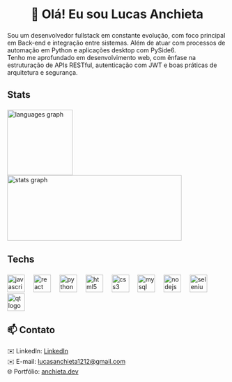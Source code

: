 <h1 align="center">👋 Olá! Eu sou Lucas Anchieta</h1>

###

<p align="left">Sou um desenvolvedor fullstack em constante evolução, com foco principal em Back-end e integração entre sistemas. Além de atuar com processos de automação em Python e aplicações desktop com PySide6.<br>Tenho me aprofundado em desenvolvimento web, com ênfase na estruturação de APIs RESTful, autenticação com JWT e boas práticas de arquitetura e segurança.</p>

###

<h2 align="left">Stats</h2>

###

<div align="left">
  <img src="https://github-readme-stats.vercel.app/api/top-langs?username=LucasAnchietaAmancio&locale=en&hide_title=false&layout=compact&card_width=320&langs_count=5&theme=dracula&hide_border=false&order=2" height="150" alt="languages graph"  />
  <img src="https://github-readme-stats.vercel.app/api?username=LucasAnchietaAmancio&hide_title=false&hide_rank=false&show_icons=true&include_all_commits=true&count_private=true&disable_animations=false&theme=dracula&locale=en&hide_border=false&order=1" width="400" height="150" alt="stats graph"  />
</div>

###

<h2 align="left">Techs</h2>

###

<div align="left">
  <img src="https://cdn.jsdelivr.net/gh/devicons/devicon/icons/javascript/javascript-plain.svg" height="40" alt="javascript logo"  />
  <img width="12" />
  <img src="https://cdn.jsdelivr.net/gh/devicons/devicon/icons/react/react-original.svg" height="40" alt="react logo"  />
  <img width="12" />
  <img src="https://cdn.jsdelivr.net/gh/devicons/devicon/icons/python/python-original-wordmark.svg" height="40" alt="python logo"  />
  <img width="12" />
  <img src="https://cdn.jsdelivr.net/gh/devicons/devicon/icons/html5/html5-plain-wordmark.svg" height="40" alt="html5 logo"  />
  <img width="12" />
  <img src="https://cdn.jsdelivr.net/gh/devicons/devicon/icons/css3/css3-plain-wordmark.svg" height="40" alt="css3 logo"  />
  <img width="12" />
  <img src="https://cdn.jsdelivr.net/gh/devicons/devicon/icons/mysql/mysql-original-wordmark.svg" height="40" alt="mysql logo"  />
  <img width="12" />
  <img src="https://cdn.jsdelivr.net/gh/devicons/devicon/icons/nodejs/nodejs-plain-wordmark.svg" height="40" alt="nodejs logo"  />
  <img width="12" />
  <img src="https://cdn.jsdelivr.net/gh/devicons/devicon/icons/selenium/selenium-original.svg" height="40" alt="selenium logo"  />
  <img width="12" />
  <img src="https://cdn.jsdelivr.net/gh/devicons/devicon/icons/qt/qt-original.svg" height="40" alt="qt logo"  />
</div>

###

<h2 align="left">📫 Contato</h2>

<p align="left">
  ✉️ LinkedIn: <a href="https://www.linkedin.com/in/lucas-anchieta-5b1758242/" target="_blank">LinkedIn</a><br>
  ✉️ E-mail: <a href="mailto:lucasanchieta1212@gmail.com">lucasanchieta1212@gmail.com</a><br>
  🌐 Portfólio: <a href="https://anchieta.vercel.app/" target="_blank">anchieta.dev</a>
</p>
